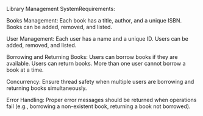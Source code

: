 Library Management SystemRequirements:

Books Management:
Each book has a title, author, and a unique ISBN.
Books can be added, removed, and listed.

User Management:
Each user has a name and a unique ID.
Users can be added, removed, and listed.

Borrowing and Returning Books:
Users can borrow books if they are available.
Users can return books.
More than one user cannot borrow a book at a time.

Concurrency:
Ensure thread safety when multiple users are borrowing and returning books simultaneously.

Error Handling:
Proper error messages should be returned when operations fail (e.g., borrowing a non-existent book, returning a book not borrowed).
